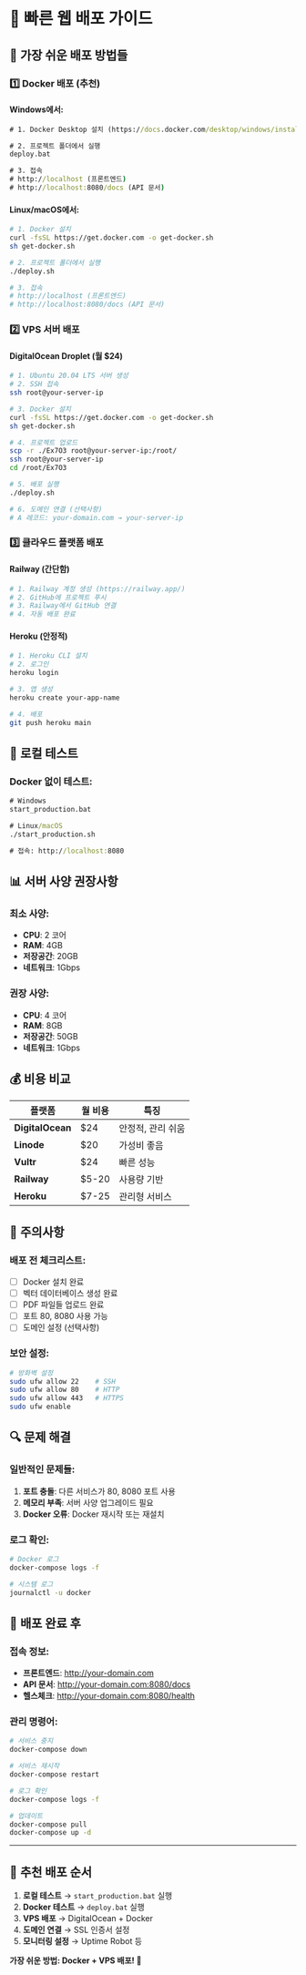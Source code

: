 # 🚀 빠른 웹 배포 가이드

## 🎯 가장 쉬운 배포 방법들

### 1️⃣ **Docker 배포 (추천)**

#### **Windows에서:**
```cmd
# 1. Docker Desktop 설치 (https://docs.docker.com/desktop/windows/install/)

# 2. 프로젝트 폴더에서 실행
deploy.bat

# 3. 접속
# http://localhost (프론트엔드)
# http://localhost:8080/docs (API 문서)
```

#### **Linux/macOS에서:**
```bash
# 1. Docker 설치
curl -fsSL https://get.docker.com -o get-docker.sh
sh get-docker.sh

# 2. 프로젝트 폴더에서 실행
./deploy.sh

# 3. 접속
# http://localhost (프론트엔드)
# http://localhost:8080/docs (API 문서)
```

### 2️⃣ **VPS 서버 배포**

#### **DigitalOcean Droplet (월 $24)**
```bash
# 1. Ubuntu 20.04 LTS 서버 생성
# 2. SSH 접속
ssh root@your-server-ip

# 3. Docker 설치
curl -fsSL https://get.docker.com -o get-docker.sh
sh get-docker.sh

# 4. 프로젝트 업로드
scp -r ./Ex7O3 root@your-server-ip:/root/
ssh root@your-server-ip
cd /root/Ex7O3

# 5. 배포 실행
./deploy.sh

# 6. 도메인 연결 (선택사항)
# A 레코드: your-domain.com → your-server-ip
```

### 3️⃣ **클라우드 플랫폼 배포**

#### **Railway (간단함)**
```bash
# 1. Railway 계정 생성 (https://railway.app/)
# 2. GitHub에 프로젝트 푸시
# 3. Railway에서 GitHub 연결
# 4. 자동 배포 완료
```

#### **Heroku (안정적)**
```bash
# 1. Heroku CLI 설치
# 2. 로그인
heroku login

# 3. 앱 생성
heroku create your-app-name

# 4. 배포
git push heroku main
```

## 🔧 로컬 테스트

### **Docker 없이 테스트:**
```cmd
# Windows
start_production.bat

# Linux/macOS
./start_production.sh

# 접속: http://localhost:8080
```

## 📊 서버 사양 권장사항

### **최소 사양:**
- **CPU**: 2 코어
- **RAM**: 4GB
- **저장공간**: 20GB
- **네트워크**: 1Gbps

### **권장 사양:**
- **CPU**: 4 코어
- **RAM**: 8GB
- **저장공간**: 50GB
- **네트워크**: 1Gbps

## 💰 비용 비교

| 플랫폼 | 월 비용 | 특징 |
|--------|---------|------|
| **DigitalOcean** | $24 | 안정적, 관리 쉬움 |
| **Linode** | $20 | 가성비 좋음 |
| **Vultr** | $24 | 빠른 성능 |
| **Railway** | $5-20 | 사용량 기반 |
| **Heroku** | $7-25 | 관리형 서비스 |

## 🚨 주의사항

### **배포 전 체크리스트:**
- [ ] Docker 설치 완료
- [ ] 벡터 데이터베이스 생성 완료
- [ ] PDF 파일들 업로드 완료
- [ ] 포트 80, 8080 사용 가능
- [ ] 도메인 설정 (선택사항)

### **보안 설정:**
```bash
# 방화벽 설정
sudo ufw allow 22    # SSH
sudo ufw allow 80    # HTTP
sudo ufw allow 443   # HTTPS
sudo ufw enable
```

## 🔍 문제 해결

### **일반적인 문제들:**
1. **포트 충돌**: 다른 서비스가 80, 8080 포트 사용
2. **메모리 부족**: 서버 사양 업그레이드 필요
3. **Docker 오류**: Docker 재시작 또는 재설치

### **로그 확인:**
```bash
# Docker 로그
docker-compose logs -f

# 시스템 로그
journalctl -u docker
```

## 🎉 배포 완료 후

### **접속 정보:**
- **프론트엔드**: http://your-domain.com
- **API 문서**: http://your-domain.com:8080/docs
- **헬스체크**: http://your-domain.com:8080/health

### **관리 명령어:**
```bash
# 서비스 중지
docker-compose down

# 서비스 재시작
docker-compose restart

# 로그 확인
docker-compose logs -f

# 업데이트
docker-compose pull
docker-compose up -d
```

---

## 🚀 추천 배포 순서

1. **로컬 테스트** → `start_production.bat` 실행
2. **Docker 테스트** → `deploy.bat` 실행  
3. **VPS 배포** → DigitalOcean + Docker
4. **도메인 연결** → SSL 인증서 설정
5. **모니터링 설정** → Uptime Robot 등

**가장 쉬운 방법: Docker + VPS 배포! 🎯**
